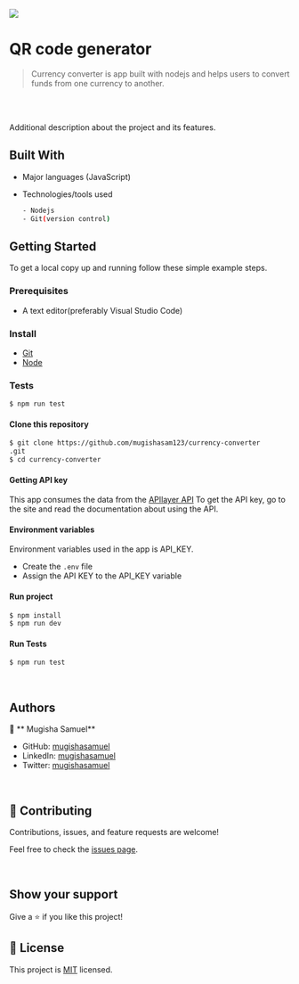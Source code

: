 ![](https://img.shields.io/badge/currency-converter-blue)

# QR code generator

> Currency converter is app built with nodejs and helps users to convert funds from one currency to another.

<br/>



<br/>

Additional description about the project and its features.

## Built With

- Major languages (JavaScript)
- Technologies/tools used

  ```bash
  - Nodejs
  - Git(version control)

  ```

## Getting Started

To get a local copy up and running follow these simple example steps.

### Prerequisites

- A text editor(preferably Visual Studio Code)

### Install

- [Git](https://git-scm.com/downloads)
- [Node](https://nodejs.org/en/download/)

### Tests

```bash
$ npm run test

```

#### Clone this repository

```bash
$ git clone https://github.com/mugishasam123/currency-converter
.git
$ cd currency-converter
```

#### Getting API key
 This app consumes the data from the [APIlayer API](https://apilayer.com/marketplace/fixer-api)
 To get the API key, go to the site and read the documentation about using the API.
#### Environment variables
 Environment variables used in the app is API_KEY.
- Create the `.env` file
- Assign the API KEY to the API_KEY variable  
#### Run project

```bash
$ npm install
$ npm run dev
```

#### Run Tests

```bash
$ npm run test
```

<br>

## Authors

👤 ** Mugisha Samuel**

- GitHub: [mugishasamuel](https://github.com/mugishasam123)
- LinkedIn: [mugishasamuel](https://www.linkedin.com/in/mugisha-samuel-55a905208/)
- Twitter: [mugishasamuel](https://twitter.com/mugishasamuel42/)

<br>

## 🤝 Contributing

Contributions, issues, and feature requests are welcome!

Feel free to check the [issues page](https://github.com/mugishasam123/currency-converter/issues).

<br>

## Show your support

Give a ⭐️ if you like this project!

## 📝 License

This project is [MIT](https://opensource.org/licenses/MIT) licensed.
